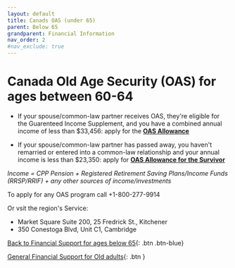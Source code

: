 ```yaml
---
layout: default
title: Canads OAS (under 65)
parent: Below 65
grandparent: Financial Information
nav_order: 2
#nav_exclude: true
---
```



# Canada Old Age Security (OAS) for ages between 60-64

- If your spouse/common-law partner receives OAS, they're eligible for the Guarenteed Income Supplement, and you have a combined annual income of less than $33,456: apply for the [**OAS Allowance**](https://www.canada.ca/en/services/benefits/publicpensions/cpp/old-age-security/guaranteed-income-supplement/allowance.html)

- If your spouse/common-law partner has passed away, you haven't remarried or entered into a common-law relationship and your annual income is less than $23,350: apply for [**OAS Allowance for the Survivor**](https://www.canada.ca/en/services/benefits/publicpensions/cpp/old-age-security/guaranteed-income-supplement/allowance-survivor.html)


*Income = CPP Pension + Registered Retirement Saving Plans/Income Funds (RRSP/RRIF) + any other sources of income/investments*

To apply for any OAS program call +1-800-277-9914 

Or vsit the region's Service:
- Market Square Suite 200, 25 Fredrick St., Kitchener
- 350 Conestoga Blvd, Unit C1, Cambridge

[Back to Financial Support for ages below 65](./Below65.md){: .btn .btn-blue}

[General Financial Support for Old adults](./financialhelp.md){: .btn }
